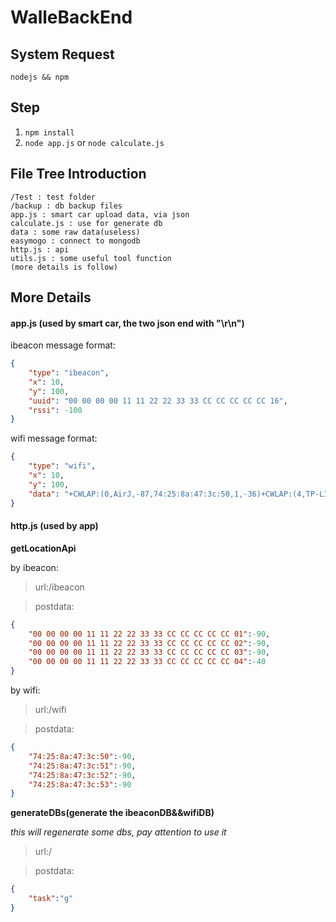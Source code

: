 # WalleBackEnd
## System Request
`nodejs && npm`
## Step
1. `npm install`
2. `node app.js` or `node calculate.js`

## File Tree Introduction
    /Test : test folder
    /backup : db backup files
    app.js : smart car upload data, via json
    calculate.js : use for generate db
    data : some raw data(useless)
    easymogo : connect to mongodb
    http.js : api
    utils.js : some useful tool function
    (more details is follow)
## More Details
#### app.js (used by smart car, the two json end with "\r\n")
ibeacon message format:
```json
{
    "type": "ibeacon",
    "x": 10,
    "y": 100,
    "uuid": "00 00 00 00 11 11 22 22 33 33 CC CC CC CC CC 16",
    "rssi": -100
}
```
wifi message format:
```json
{
    "type": "wifi",
    "x": 10,
    "y": 100,
    "data": "+CWLAP:(0,AirJ,-87,74:25:8a:47:3c:50,1,-36)+CWLAP:(4,TP-LINK_7F0A,-90,ec:26:ca:43:7f:0a,1,-14)"
}
```
#### http.js (used by app)
**getLocationApi**

by ibeacon:
>url:/ibeacon

>postdata:

```json
{
    "00 00 00 00 11 11 22 22 33 33 CC CC CC CC CC 01":-90,
    "00 00 00 00 11 11 22 22 33 33 CC CC CC CC CC 02":-90,
    "00 00 00 00 11 11 22 22 33 33 CC CC CC CC CC 03":-90,
    "00 00 00 00 11 11 22 22 33 33 CC CC CC CC CC 04":-40
}
```
by wifi:
>url:/wifi

>postdata:

```json
{
    "74:25:8a:47:3c:50":-90,
    "74:25:8a:47:3c:51":-90,
    "74:25:8a:47:3c:52":-90,
    "74:25:8a:47:3c:53":-90
}
```
**generateDBs(generate the ibeaconDB&&wifiDB)**

*this will regenerate some dbs, pay attention to use it*
>url:/

>postdata:

```json
{
    "task":"g"
}
```